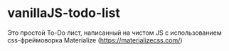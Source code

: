 # vanillaJS-todo-list
Это простой To-Do лист, написанный на чистом JS с использованием css-фреймоворка Materialize (https://materializecss.com/)
